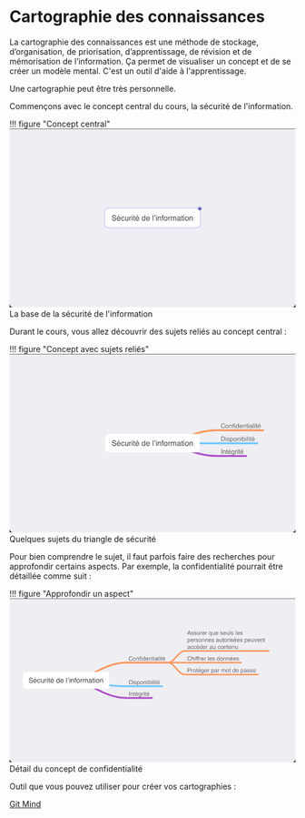 # Cartographie des connaissances  

La cartographie des connaissances est une méthode de stockage, d’organisation, de priorisation, d’apprentissage, de révision et de mémorisation de l’information. Ça permet de visualiser un concept et de se créer un modèle mental. C'est un outil d'aide à l'apprentissage.

Une cartographie peut être très personnelle.  

Commençons avec le concept central du cours, la sécurité de l'information.  

!!! figure "Concept central"
    ![01-Cartographie-01](../images/01-Cartographie-01.png)
    La base de la sécurité de l'information    

Durant le cours, vous allez découvrir des sujets reliés au concept central :  

!!! figure "Concept avec sujets reliés"
    ![01-Cartographie-02](../images/01-Cartographie-02.png)
    Quelques sujets du triangle de sécurité    

Pour bien comprendre le sujet, il faut parfois faire des recherches pour approfondir certains aspects. Par exemple, la confidentialité pourrait être détaillée comme suit :  

!!! figure "Approfondir un aspect"
    ![01-Cartographie-03](../images/01-Cartographie-03.png)
    Détail du concept de confidentialité

Outil que vous pouvez utiliser pour créer vos cartographies :  

[Git Mind](https://gitmind.com)   
